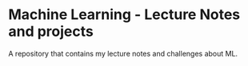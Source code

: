 # Machine Learning - Lecture Notes and projects
A repository that contains my lecture notes and challenges about ML.
